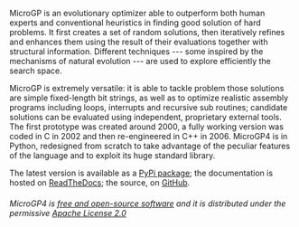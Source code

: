 MicroGP is an evolutionary optimizer able to outperform both human experts and conventional heuristics in finding good solution of hard problems. It first creates a set of random solutions, then iteratively refines and enhances them using the result of their evaluations together with structural information. Different techniques --- some inspired by the mechanisms of natural evolution --- are used to explore efficiently the search space.

MicroGP is extremely versatile: it is able to tackle problem those solutions are simple fixed-length bit strings, as well as to optimize realistic assembly programs including loops, interrupts and recursive sub routines; candidate solutions can be evaluated using independent, proprietary external tools.  The first prototype was created around 2000, a fully working version was coded in C in 2002 and then re-engineered in C++ in 2006. MicroGP4 is in Python, redesigned from scratch to take advantage of the peculiar features of the language and to exploit its huge standard library. 

The latest version is available as a [PyPi package](https://pypi.org/project/microgp/); the documentation is hosted on [ReadTheDocs](https://microgp4.readthedocs.io/); the source, on [GitHub](https://github.com/squillero/microgp4).


###### MicroGP4 is [free and open-source software](https://en.wikipedia.org/wiki/Free_and_open-source_software) and it is distributed under the permissive [Apache License 2.0](https://www.tldrlegal.com/l/apache2)

